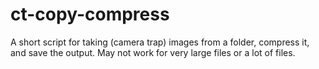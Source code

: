 # ct-copy-compress
A short script for taking (camera trap) images from a folder, compress it, and save the output. May not work for very large files or a lot of files.
